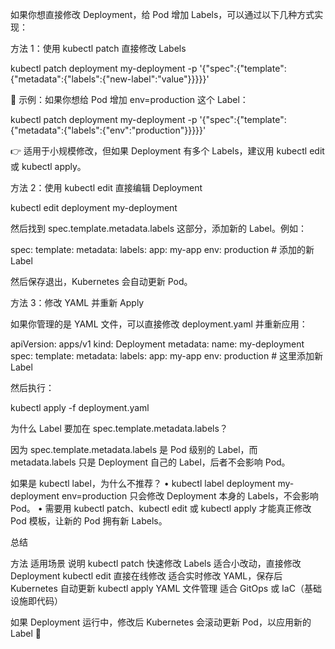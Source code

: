 如果你想直接修改 Deployment，给 Pod 增加 Labels，可以通过以下几种方式实现：

方法 1：使用 kubectl patch 直接修改 Labels

kubectl patch deployment my-deployment -p '{"spec":{"template":{"metadata":{"labels":{"new-label":"value"}}}}}'

🔹 示例：如果你想给 Pod 增加 env=production 这个 Label：

kubectl patch deployment my-deployment -p '{"spec":{"template":{"metadata":{"labels":{"env":"production"}}}}}'

👉 适用于小规模修改，但如果 Deployment 有多个 Labels，建议用 kubectl edit 或 kubectl apply。

方法 2：使用 kubectl edit 直接编辑 Deployment

kubectl edit deployment my-deployment

然后找到 spec.template.metadata.labels 这部分，添加新的 Label。例如：

spec:
  template:
    metadata:
      labels:
        app: my-app
        env: production  # 添加的新 Label

然后保存退出，Kubernetes 会自动更新 Pod。

方法 3：修改 YAML 并重新 Apply

如果你管理的是 YAML 文件，可以直接修改 deployment.yaml 并重新应用：

apiVersion: apps/v1
kind: Deployment
metadata:
  name: my-deployment
spec:
  template:
    metadata:
      labels:
        app: my-app
        env: production  # 这里添加新 Label

然后执行：

kubectl apply -f deployment.yaml

为什么 Label 要加在 spec.template.metadata.labels？

因为 spec.template.metadata.labels 是 Pod 级别的 Label，而 metadata.labels 只是 Deployment 自己的 Label，后者不会影响 Pod。

如果是 kubectl label，为什么不推荐？
	•	kubectl label deployment my-deployment env=production 只会修改 Deployment 本身的 Labels，不会影响 Pod。
	•	需要用 kubectl patch、kubectl edit 或 kubectl apply 才能真正修改 Pod 模板，让新的 Pod 拥有新 Labels。

总结

方法	适用场景	说明
kubectl patch	快速修改 Labels	适合小改动，直接修改 Deployment
kubectl edit	直接在线修改	适合实时修改 YAML，保存后 Kubernetes 自动更新
kubectl apply	YAML 文件管理	适合 GitOps 或 IaC（基础设施即代码）

如果 Deployment 运行中，修改后 Kubernetes 会滚动更新 Pod，以应用新的 Label 🚀
